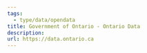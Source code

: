 ```yaml
---
tags:
  - type/data/opendata
title: Government of Ontario - Ontario Data
description: 
url: https://data.ontario.ca
---
```

